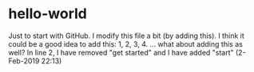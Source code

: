 # hello-world
Just to start with GitHub.
I modify this file a bit (by adding this).
I think it could be a good idea to add this: 1, 2, 3, 4.
... what about adding this as well?
In line 2, I have removed "get started" and I have added "start" (2-Feb-2019 22:13)

